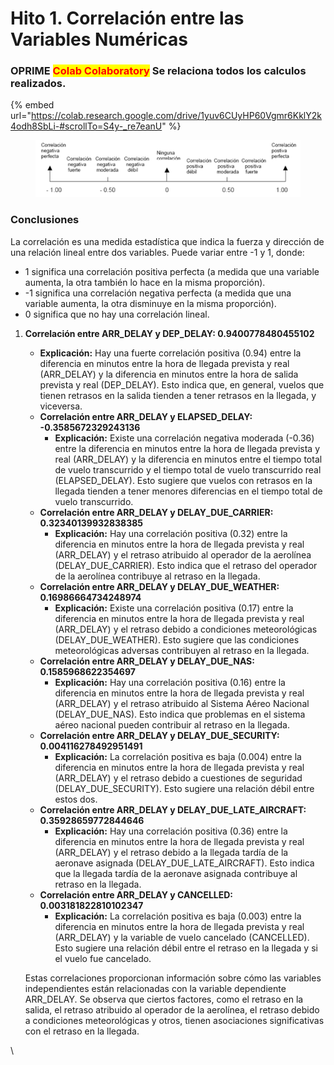 # Hito 1. Correlación entre las Variables Numéricas

### OPRIME <mark style="color:red;">**Colab Colaboratory**</mark> Se relaciona todos los calculos realizados.

{% embed url="https://colab.research.google.com/drive/1yuv6CUyHP60Vgmr6KklY2k4odh8SbLi-#scrollTo=S4y-_re7eanU" %}

<figure><img src="../../.gitbook/assets/image.png" alt=""><figcaption></figcaption></figure>

### Conclusiones

La correlación es una medida estadística que indica la fuerza y dirección de una relación lineal entre dos variables. Puede variar entre -1 y 1, donde:

* 1 significa una correlación positiva perfecta (a medida que una variable aumenta, la otra también lo hace en la misma proporción).
* \-1 significa una correlación negativa perfecta (a medida que una variable aumenta, la otra disminuye en la misma proporción).
* 0 significa que no hay una correlación lineal.

1.  **Correlación entre ARR\_DELAY y DEP\_DELAY: 0.9400778480455102**

    * **Explicación:** Hay una fuerte correlación positiva (0.94) entre la diferencia en minutos entre la hora de llegada prevista y real (ARR\_DELAY) y la diferencia en minutos entre la hora de salida prevista y real (DEP\_DELAY). Esto indica que, en general, vuelos que tienen retrasos en la salida tienden a tener retrasos en la llegada, y viceversa.
    * **Correlación entre ARR\_DELAY y ELAPSED\_DELAY: -0.3585672329243136**
      * **Explicación:** Existe una correlación negativa moderada (-0.36) entre la diferencia en minutos entre la hora de llegada prevista y real (ARR\_DELAY) y la diferencia en minutos entre el tiempo total de vuelo transcurrido y el tiempo total de vuelo transcurrido real (ELAPSED\_DELAY). Esto sugiere que vuelos con retrasos en la llegada tienden a tener menores diferencias en el tiempo total de vuelo transcurrido.
    * **Correlación entre ARR\_DELAY y DELAY\_DUE\_CARRIER: 0.32340139932838385**
      * **Explicación:** Hay una correlación positiva (0.32) entre la diferencia en minutos entre la hora de llegada prevista y real (ARR\_DELAY) y el retraso atribuido al operador de la aerolínea (DELAY\_DUE\_CARRIER). Esto indica que el retraso del operador de la aerolínea contribuye al retraso en la llegada.
    * **Correlación entre ARR\_DELAY y DELAY\_DUE\_WEATHER: 0.16986664734248974**
      * **Explicación:** Existe una correlación positiva (0.17) entre la diferencia en minutos entre la hora de llegada prevista y real (ARR\_DELAY) y el retraso debido a condiciones meteorológicas (DELAY\_DUE\_WEATHER). Esto sugiere que las condiciones meteorológicas adversas contribuyen al retraso en la llegada.
    * **Correlación entre ARR\_DELAY y DELAY\_DUE\_NAS: 0.1585968622354697**
      * **Explicación:** Hay una correlación positiva (0.16) entre la diferencia en minutos entre la hora de llegada prevista y real (ARR\_DELAY) y el retraso atribuido al Sistema Aéreo Nacional (DELAY\_DUE\_NAS). Esto indica que problemas en el sistema aéreo nacional pueden contribuir al retraso en la llegada.
    * **Correlación entre ARR\_DELAY y DELAY\_DUE\_SECURITY: 0.004116278492951491**
      * **Explicación:** La correlación positiva es baja (0.004) entre la diferencia en minutos entre la hora de llegada prevista y real (ARR\_DELAY) y el retraso debido a cuestiones de seguridad (DELAY\_DUE\_SECURITY). Esto sugiere una relación débil entre estos dos.
    * **Correlación entre ARR\_DELAY y DELAY\_DUE\_LATE\_AIRCRAFT: 0.35928659772844646**
      * **Explicación:** Hay una correlación positiva (0.36) entre la diferencia en minutos entre la hora de llegada prevista y real (ARR\_DELAY) y el retraso debido a la llegada tardía de la aeronave asignada (DELAY\_DUE\_LATE\_AIRCRAFT). Esto indica que la llegada tardía de la aeronave asignada contribuye al retraso en la llegada.
    * **Correlación entre ARR\_DELAY y CANCELLED: 0.003181822810102347**
      * **Explicación:** La correlación positiva es baja (0.003) entre la diferencia en minutos entre la hora de llegada prevista y real (ARR\_DELAY) y la variable de vuelo cancelado (CANCELLED). Esto sugiere una relación débil entre el retraso en la llegada y si el vuelo fue cancelado.

    Estas correlaciones proporcionan información sobre cómo las variables independientes están relacionadas con la variable dependiente ARR\_DELAY. Se observa que ciertos factores, como el retraso en la salida, el retraso atribuido al operador de la aerolínea, el retraso debido a condiciones meteorológicas y otros, tienen asociaciones significativas con el retraso en la llegada.

\
